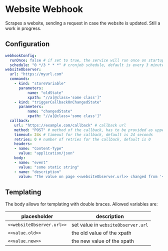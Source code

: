 # Website Webhook

Scrapes a website, sending a request in case the website is updated.
Still a work in progress.

## Configuration

```yaml
webhookConfig:
  runOnce: false # if set to true, the service will run once on startup and exit; default is false
  schedule: "0 */3 * * *" # cronjob schedule, default is every 3 minutes, if set 'runOnce' will be ignored
websiteObserver:
  url: "https://myurl.com"
  commands:
    - kind: "storeVariable"
      parameters:
          name: "oldState"
          xpath: "//a[@class='some class']"
    - kind: "triggerCallbackOnChangedState"
      parameters:
          name: "changedState"
          xpath: "//a[@class='some class']"
  callback:
    url: "https://example.com/callback" # callback url
    method: "POST" # method of the callback, has to be provided as uppercase string
    timeout: 24s # timeout for the callback, default is 24 seconds
    retries: 0 # number of retries for the callback, default is 0
    headers:
    - name: "Content-Type"
      value: "application/json"
    body:
    - name: "event"
      value: "some static string"
    - name: "description"
      value: "The value on page <<websiteObserver.url>> changed from '<<command.oldState>>' to '<<command.changedState>>'"
```

## Templating

The body allows for templating with double braces. Allowed variables are:

placesholder | description
----------- | -----------
`<<websiteObserver.url>>` | set value in `websiteObserver.url`
`<<value.old>>` | the old value of the xpath
`<<value.new>>` | the new value of the xpath
